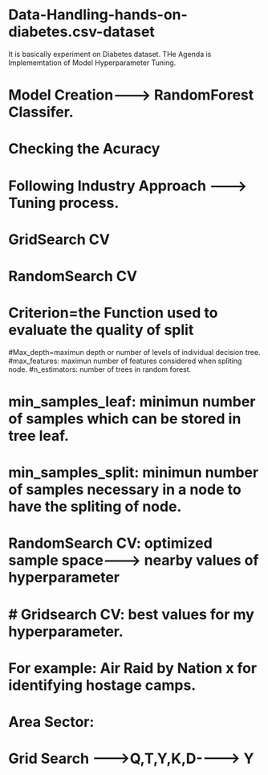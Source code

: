 # Data-Handling-hands-on-diabetes.csv-dataset
It is basically experiment on Diabetes dataset.
THe Agenda is Implememtation of Model Hyperparameter Tuning.
# Model Creation---> RandomForest Classifer.
# Checking the Acuracy
# Following Industry Approach ---> Tuning process.
# GridSearch CV
# RandomSearch CV



# Criterion=the Function used to evaluate the quality of split
#Max_depth=maximun depth or number of levels of individual decision tree.
#max_features: maximun number of features considered when spliting node.
#n_estimators: number of trees in random forest.
# min_samples_leaf: minimun number of samples which can be stored in tree leaf.
# min_samples_split: minimun number of samples necessary in a node to have the spliting of node.


# RandomSearch CV: optimized sample space---> nearby values of hyperparameter

# # Gridsearch CV: best values for my hyperparameter.
# For example:  Air Raid by Nation x for identifying hostage camps.
# Area Sector:
# Grid Search --->Q,T,Y,K,D----> Y






